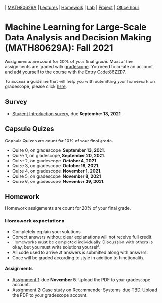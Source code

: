 | [MATH80629A](main.md) | [Lectures](lectures.md) | [Homework](homework.md) | [Lab](lab.md) | [Project](project.md) | [Office hour](office_hr.md)
# Machine Learning for Large-Scale Data Analysis and Decision Making (MATH80629A): Fall 2021

Assignments are count for 30% of your final grade. Most of the assignments are graded with [gradescope](https://www.gradescope.com/courses/301346). You need to create an account and add yourself to the course with the Entry Code:86ZZD7.

To access a guideline that will help you with submitting your homework on gradescope, please click [here](https://gradescope-static-assets.s3-us-west-2.amazonaws.com/help/submitting_hw_guide.pdf).

## Survey
- [Student Introduction suvery](https://forms.gle/9pBe78n34ipMccxB8), due **September 13, 2021**.

## Capsule Quizes 
Capsule Quizes are count for 10% of your final grade.
- Quize 0, on gradescope, **September 13, 2021**.
- Quize 1, on gradescope, **September 20, 2021**. 
- Quize 2, on gradescope, **October 4, 2021**.
- Quize 3, on gradescope, **October 18, 2021**. 
- Quize 4, on gradescope, **November 1, 2021**.  
- Quize 5, on gradescope, **November 8, 2021**.  
- Quize 6, on gradescope, **November 29, 2021**.   

## Homework
Homework assignments are count for 20% of your final grade.

### Homework expectations
- Completely explain your solutions. 
- Correct answers without clear explanations will not receive full credit.
- Homeworks must be completed individually. Discussion with others is okay, but you must write solutions yourself.
- All code used to arrive at answers is submitted along with answers.
- Code will be graded according to style in addition to functionality.

#### Assignments
- [Assignment 1](https://github.com/gfarnadi/gfarnadi.github.io/blob/master/courses/ML/assignments/ML_80629A_Homework_1.pdf): due **November 5**. Upload the PDF to your gradescope account.
- Assignment 2: Case study on Recommender Systems, due TBD. Upload the PDF to your gradescope account.





